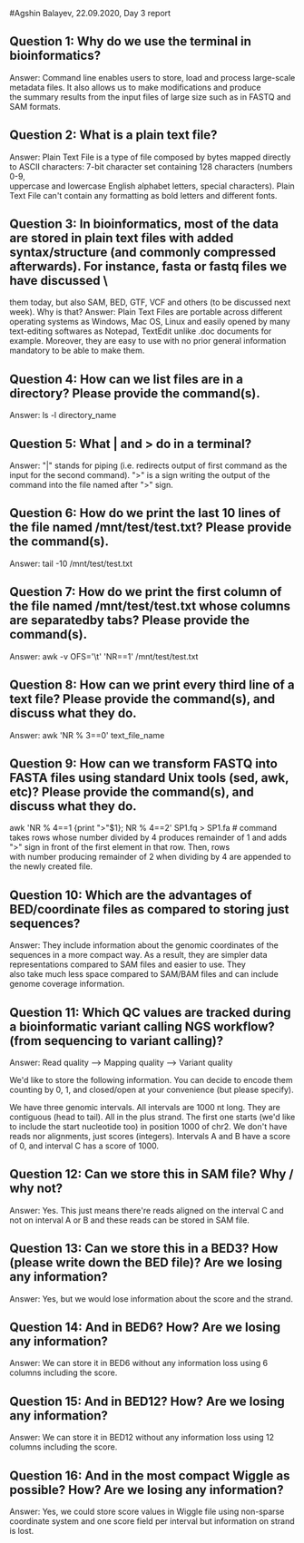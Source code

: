 #Agshin Balayev, 22.09.2020, Day 3 report

## Question 1: Why do we use the terminal in bioinformatics? 
Answer: Command line enables users to store, load and process large-scale metadata files. It also allows us to make modifications and produce \
the summary results from the input files of large size such as in FASTQ and SAM formats. 

 
## Question 2: What is a plain text file? 
Answer: Plain Text File is a type of file composed by bytes mapped directly to ASCII characters: 7-bit character set containing 128 characters (numbers 0-9, \
uppercase and lowercase English alphabet letters, special characters). Plain Text File can't contain any formatting as bold letters and different fonts. 


## Question 3: In bioinformatics, most of the data are stored in plain text files with added syntax/structure (and commonly compressed afterwards). For instance, fasta or fastq files we have discussed \
them today, but also SAM, BED, GTF, VCF and others (to be discussed next week). Why is that? 
Answer: Plain Text Files are portable across different operating systems as Windows, Mac OS, Linux and easily opened by many text-editing softwares as Notepad, TextEdit unlike .doc documents for \
example. Moreover, they are easy to use with no prior general information mandatory to be able to make them. 


## Question 4: How can we list files are in a directory? Please provide the command(s).
Answer: ls -l directory_name


## Question 5: What | and > do in a terminal? 
Answer: "|" stands for piping (i.e. redirects output of first command as the input for the second command). ">" is a sign writing the output of the command into the file named after ">" sign. 

## Question 6: How do we print the last 10 lines of the file named /mnt/test/test.txt? Please provide the command(s).
Answer: tail -10 /mnt/test/test.txt

## Question 7: How do we print the first column of the file named /mnt/test/test.txt whose columns are separatedby tabs? Please provide the command(s).
Answer: awk -v OFS='\t' 'NR==1' /mnt/test/test.txt

## Question 8: How can we print every third line of a text file? Please provide the command(s), and discuss what they do.
Answer: awk 'NR % 3==0' text_file_name

## Question 9: How can we transform FASTQ into FASTA files using standard Unix tools (sed, awk, etc)? Please provide the command(s), and discuss what they do.
awk 'NR % 4==1 {print ">"$1}; NR % 4==2' SP1.fq > SP1.fa # command takes rows whose number divided by 4 produces remainder of 1 and adds ">" sign in front of the first element in that row. Then, rows \
with number producing remainder of 2 when dividing by 4 are appended to the newly created file. 

## Question 10: Which are the advantages of BED/coordinate files as compared to storing just sequences?
Answer: They include information about the genomic coordinates of the sequences in a more compact way. As a result, they are simpler data representations compared to SAM files and easier to use. They \
also take much less space compared to SAM/BAM files and can include genome coverage information.

## Question 11: Which QC values are tracked during a bioinformatic variant calling NGS workflow? (from sequencing to variant calling)?
Answer: Read quality --> Mapping quality --> Variant quality

We'd like to store the following information. You can decide to encode them counting by 0, 1, and closed/open at your convenience (but please specify).

We have three genomic intervals. All intervals are 1000 nt long. They are contiguous (head to tail). All in the plus strand. The first one starts (we'd like to include the start nucleotide too) in position 1000 of chr2. We don't have reads nor alignments, just scores (integers). Intervals A and B have a score of 0, and interval C has a score of 1000.
## Question 12: Can we store this in SAM file? Why / why not?
Answer: Yes. This just means there're reads aligned on the interval C and not on interval A or B and these reads can be stored in SAM file.

## Question 13: Can we store this in a BED3? How (please write down the BED file)? Are we losing any information?
Answer: Yes, but we would lose information about the score and the strand.

## Question 14: And in BED6? How? Are we losing any information?
Answer: We can store it in BED6 without any information loss using 6 columns including the score.

## Question 15: And in BED12? How? Are we losing any information?
Answer:  We can store it in BED12 without any information loss using 12 columns including the score.

## Question 16: And in the most compact Wiggle as possible? How? Are we losing any information?
Answer: Yes, we could store score values in Wiggle file using non-sparse coordinate system and one score field per interval but information on strand is lost.
